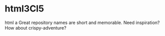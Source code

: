 # html3Cl5
html a Great repository names are short and memorable. Need inspiration? How about crispy-adventure?
